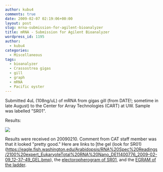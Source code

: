 ```yaml
---
author: kubu4
comments: true
date: 2009-02-07 02:19:06+00:00
layout: post
slug: mrna-submission-for-agilent-bioanalyzer
title: mRNA - Submission for Agilent Bioanalyzer
wordpress_id: 1195
author:
  - kubu4
categories:
  - Miscellaneous
tags:
  - bioanalyzer
  - Crassostrea gigas
  - gill
  - graph
  - mRNA
  - Pacific oyster
---
```


Submitted 4uL (108ng/uL) of mRNA from gigas gill (from DATE!; sometime in late August) to the Center for Array Technologies (CART) at UW. Sample was labelled "SR01".

Results:

![](https://eagle.fish.washington.edu/Arabidopsis/Bioanalyzer%20Data/20090209_Gigas_RNA/20090209_Gigas_LABELED.jpg)

Results were received on 20090210. Comment from CAT staff member was that it looked "pretty good." Here are links to [the gel (look for SR01)(https://eagle.fish.washington.edu/Arabidopsis/RNA%20Spec%20Readings/2100%20expert_EukaryoteTotal%20RNA%20Nano_DE11400776_2009-02-09_12-37-49_GEL.bmp), the [electoropherogram of SR01](http://eagle.fish.washington.edu/Arabidopsis/RNA%20Spec%20Readings/2100%20expert_EukaryoteTotal%20RNA%20Nano_DE11400776_2009-02-09_12-37-49_EGRAM_Sample9.bmp), and the [EGRAM of the ladder](http://eagle.fish.washington.edu/Arabidopsis/RNA%20Spec%20Readings/2100%20expert_EukaryoteTotal%20RNA%20Nano_DE11400776_2009-02-09_12-37-49_EGRAM_Ladder.bmp).
